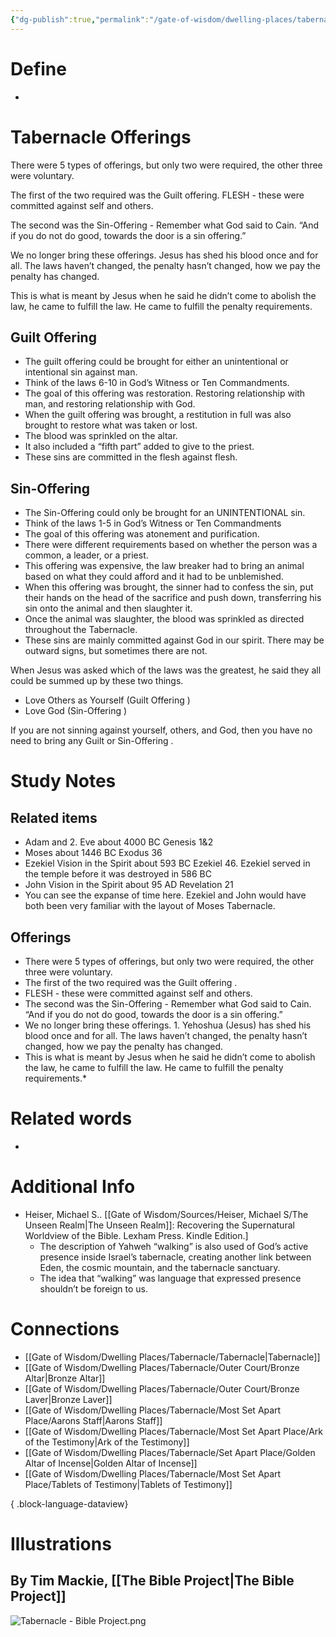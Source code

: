 ```yaml
---
{"dg-publish":true,"permalink":"/gate-of-wisdom/dwelling-places/tabernacle/tabernacle/","tags":["#GateWisdom","#Tabernacle","T"]}
---
```


# Define
- 

# Tabernacle Offerings

There were 5 types of offerings, but only two were required, the other three were voluntary. 

The first of the two required was the Guilt offering. FLESH - these were committed against self and others.

The second was the Sin-Offering  - Remember what God said to Cain. “And if you do not do good, towards the door is a sin offering.”

We no longer bring these offerings. Jesus has shed his blood once and for all. The laws haven’t changed, the penalty hasn’t changed, how we pay the penalty has changed. 

This is what is meant by Jesus when he said he didn’t come to abolish the law, he came to fulfill the law. He came to fulfill the penalty requirements.

## Guilt Offering 

- The guilt offering could be brought for either an unintentional or intentional sin against man. 
- Think of the laws 6-10 in God’s Witness or Ten Commandments.
- The goal of this offering was restoration. Restoring relationship with man, and  restoring  relationship with God.  
- When the guilt offering was brought, a restitution in full was also brought to restore what was taken or lost.
- The blood was sprinkled on the altar.
- It also included a “fifth part” added to give to the priest. 
- These sins are committed in the flesh against flesh.

## Sin-Offering 

- The Sin-Offering  could only be brought for an UNINTENTIONAL sin. 
- Think of the laws 1-5 in God’s Witness or Ten Commandments
- The goal of this offering was atonement and purification. 
- There were different requirements based on whether the person was a common, a leader, or a priest. 
- This offering was expensive, the law breaker had to bring an animal based on what they could afford and it had to be unblemished. 
- When this offering was brought, the  sinner had to confess the sin, put their hands on the head of the sacrifice and push down, transferring his sin onto the animal and then slaughter it.
- Once the animal was slaughter, the blood was sprinkled as directed throughout the Tabernacle. 
- These sins are mainly committed against God in our spirit. There may be outward signs, but sometimes there are not.

When Jesus was asked which of the laws was the greatest, he said they all could be summed up by these two things.

- Love Others as Yourself (Guilt Offering )
- Love God (Sin-Offering )

If you are not sinning against yourself, others, and God, then you have no need to bring any Guilt or Sin-Offering . 


# Study Notes
## Related items
- Adam  and 2. Eve  about 4000 BC Genesis 1&2
- Moses about 1446 BC Exodus 36
- Ezekiel Vision in the Spirit about 593 BC Ezekiel 46. Ezekiel served in the temple before it was destroyed in 586 BC
- John Vision in the Spirit about 95 AD Revelation 21
- You can see the expanse of time here. Ezekiel and John would have both been very familiar with the layout of Moses Tabernacle. 
## Offerings
- There were 5 types of offerings, but only two were required, the other three were voluntary. 
- The first of the two required was the Guilt offering . 
- FLESH - these were committed against self and others.
- The second was the Sin-Offering - Remember what God said to Cain. “And if you do not do good, towards the door is a sin offering.”
- We no longer bring these offerings. 1. Yehoshua (Jesus)  has shed his blood once and for all. The laws haven’t changed, the penalty hasn’t changed, how we pay the penalty has changed. 
- This is what is meant by Jesus when he said he didn’t come to abolish the law, he came to fulfill the law. He came to fulfill the penalty requirements.* 
# Related words
- 

# Additional Info
- Heiser, Michael S.. [[Gate of Wisdom/Sources/Heiser, Michael S/The Unseen Realm\|The Unseen Realm]]: Recovering the Supernatural Worldview of the Bible. Lexham Press. Kindle Edition.] 
	- The description of Yahweh “walking” is also used of God’s active presence inside Israel’s tabernacle, creating another link between Eden, the cosmic mountain, and the tabernacle sanctuary.
	- The idea that “walking” was language that expressed presence shouldn’t be foreign to us.

# Connections

- [[Gate of Wisdom/Dwelling Places/Tabernacle/Tabernacle\|Tabernacle]]
- [[Gate of Wisdom/Dwelling Places/Tabernacle/Outer Court/Bronze Altar\|Bronze Altar]]
- [[Gate of Wisdom/Dwelling Places/Tabernacle/Outer Court/Bronze Laver\|Bronze Laver]]
- [[Gate of Wisdom/Dwelling Places/Tabernacle/Most Set Apart Place/Aarons Staff\|Aarons Staff]]
- [[Gate of Wisdom/Dwelling Places/Tabernacle/Most Set Apart Place/Ark of the Testimony\|Ark of the Testimony]]
- [[Gate of Wisdom/Dwelling Places/Tabernacle/Set Apart Place/Golden Altar of Incense\|Golden Altar of Incense]]
- [[Gate of Wisdom/Dwelling Places/Tabernacle/Most Set Apart Place/Tablets of Testimony\|Tablets of Testimony]]

{ .block-language-dataview}

# Illustrations

## By Tim Mackie, [[The Bible Project\|The Bible Project]]
![Tabernacle - Bible Project.png](/img/user/Assets/attachments/Tabernacle%20-%20Bible%20Project.png)